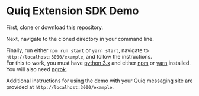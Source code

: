 # Quiq Extension SDK Demo

First, clone or download this repository.

Next, navigate to the cloned directory in your command line.

Finally, run either `npm run start` or `yarn start`,
navigate to `http://localhost:3000/example`, and follow the instructions.  
For this to work, you must have [python 3.x](https://www.python.org/downloads/) and either [npm](https://nodejs.org/en/) or [yarn](https://yarnpkg.com/en/) installed.
You will also need [ngrok](https://ngrok.com/).

Additional instructions for using the demo with your Quiq messaging site are provided at `http://localhost:3000/example`.